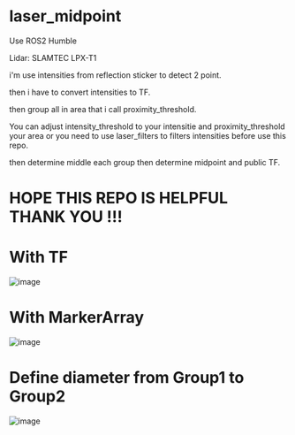 # laser_midpoint
Use ROS2 Humble 

Lidar: SLAMTEC LPX-T1

i'm use intensities from reflection sticker to detect 2 point.

then i have to convert intensities to TF.

then group all in area that i call proximity_threshold.

You can adjust intensity_threshold to your intensitie and proximity_threshold your area or you need to use laser_filters to filters intensities before use this repo.

then determine middle each group then determine midpoint and public TF.


# HOPE THIS REPO IS HELPFUL THANK YOU !!!


# With TF
![image](https://github.com/user-attachments/assets/59f67bed-6f9e-4d15-bae1-4284efcae5b0)

# With MarkerArray
![image](https://github.com/user-attachments/assets/8dc258a0-c717-4372-94cd-c85195b4b939)

# Define diameter from Group1 to Group2
![image](https://github.com/user-attachments/assets/e1e7fd45-3e08-42cb-9962-ac159d9bbab6)

